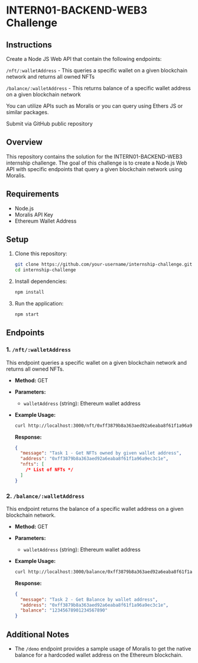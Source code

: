 # INTERN01-BACKEND-WEB3 Challenge

## Instructions

Create a Node JS Web API that contain the following endpoints:

`/nft/:walletAddress` - This queries a specific wallet on a given blockchain network and returns all owned NFTs

`/balance/:walletAddress` - This returns balance of a specific wallet address on a given blockchain network

You can utilize APIs such as Moralis or you can query using Ethers JS or similar packages.

Submit via GitHub public repository

## Overview

This repository contains the solution for the INTERN01-BACKEND-WEB3 internship challenge. The goal of this challenge is to create a Node.js Web API with specific endpoints that query a given blockchain network using Moralis.

## Requirements

- Node.js
- Moralis API Key
- Ethereum Wallet Address

## Setup

1. Clone this repository:

   ```bash
   git clone https://github.com/your-username/internship-challenge.git
   cd internship-challenge
   ```

2. Install dependencies:

   ```bash
   npm install
   ```

3. Run the application:

   ```bash
   npm start
   ```

## Endpoints

### 1. `/nft/:walletAddress`

This endpoint queries a specific wallet on a given blockchain network and returns all owned NFTs.

- **Method:** GET
- **Parameters:**
  - `walletAddress` (string): Ethereum wallet address
- **Example Usage:**

  ```bash
  curl http://localhost:3000/nft/0xff3879b8a363aed92a6eaba8f61f1a96a9ec3c1e
  ```

  **Response:**

  ```json
  {
    "message": "Task 1 - Get NFTs owned by given wallet address",
    "address": "0xff3879b8a363aed92a6eaba8f61f1a96a9ec3c1e",
    "nfts": [
      /* List of NFTs */
    ]
  }
  ```

### 2. `/balance/:walletAddress`

This endpoint returns the balance of a specific wallet address on a given blockchain network.

- **Method:** GET
- **Parameters:**
  - `walletAddress` (string): Ethereum wallet address
- **Example Usage:**

  ```bash
  curl http://localhost:3000/balance/0xff3879b8a363aed92a6eaba8f61f1a96a9ec3c1e
  ```

  **Response:**

  ```json
  {
    "message": "Task 2 - Get Balance by wallet address",
    "address": "0xff3879b8a363aed92a6eaba8f61f1a96a9ec3c1e",
    "balance": "12345678901234567890"
  }
  ```

## Additional Notes

- The `/demo` endpoint provides a sample usage of Moralis to get the native balance for a hardcoded wallet address on the Ethereum blockchain.
